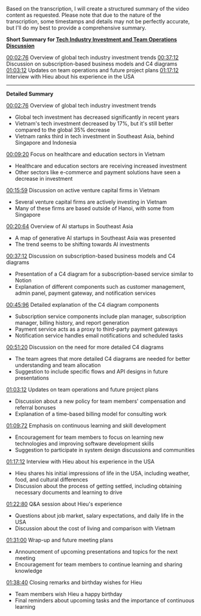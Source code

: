 

Based on the transcription, I will create a structured summary of the video content as requested. Please note that due to the nature of the transcription, some timestamps and details may not be perfectly accurate, but I'll do my best to provide a comprehensive summary.

**Short Summary for [Tech Industry Investment and Team Operations Discussion](https://www.youtube.com/live/R2DS-nyo_jI)**

[00:02:76](https://www.youtube.com/live/R2DS-nyo_jI&t=2) Overview of global tech industry investment trends
[00:37:12](https://www.youtube.com/live/R2DS-nyo_jI&t=2232) Discussion on subscription-based business models and C4 diagrams
[01:03:12](https://www.youtube.com/live/R2DS-nyo_jI&t=3792) Updates on team operations and future project plans
[01:17:12](https://www.youtube.com/live/R2DS-nyo_jI&t=4632) Interview with Hieu about his experience in the USA

---

**Detailed Summary**

[00:02:76](https://www.youtube.com/live/R2DS-nyo_jI&t=2) Overview of global tech industry investment trends
- Global tech investment has decreased significantly in recent years
- Vietnam's tech investment decreased by 17%, but it's still better compared to the global 35% decrease
- Vietnam ranks third in tech investment in Southeast Asia, behind Singapore and Indonesia

[00:09:20](https://www.youtube.com/live/R2DS-nyo_jI&t=560) Focus on healthcare and education sectors in Vietnam
- Healthcare and education sectors are receiving increased investment
- Other sectors like e-commerce and payment solutions have seen a decrease in investment

[00:15:59](https://www.youtube.com/live/R2DS-nyo_jI&t=959) Discussion on active venture capital firms in Vietnam
- Several venture capital firms are actively investing in Vietnam
- Many of these firms are based outside of Hanoi, with some from Singapore

[00:20:64](https://www.youtube.com/live/R2DS-nyo_jI&t=1264) Overview of AI startups in Southeast Asia
- A map of generative AI startups in Southeast Asia was presented
- The trend seems to be shifting towards AI investments

[00:37:12](https://www.youtube.com/live/R2DS-nyo_jI&t=2232) Discussion on subscription-based business models and C4 diagrams
- Presentation of a C4 diagram for a subscription-based service similar to Notion
- Explanation of different components such as customer management, admin panel, payment gateway, and notification services

[00:45:96](https://www.youtube.com/live/R2DS-nyo_jI&t=2756) Detailed explanation of the C4 diagram components
- Subscription service components include plan manager, subscription manager, billing history, and report generation
- Payment service acts as a proxy to third-party payment gateways
- Notification service handles email notifications and scheduled tasks

[00:51:20](https://www.youtube.com/live/R2DS-nyo_jI&t=3080) Discussion on the need for more detailed C4 diagrams
- The team agrees that more detailed C4 diagrams are needed for better understanding and team allocation
- Suggestion to include specific flows and API designs in future presentations

[01:03:12](https://www.youtube.com/live/R2DS-nyo_jI&t=3792) Updates on team operations and future project plans
- Discussion about a new policy for team members' compensation and referral bonuses
- Explanation of a time-based billing model for consulting work

[01:09:72](https://www.youtube.com/live/R2DS-nyo_jI&t=4212) Emphasis on continuous learning and skill development
- Encouragement for team members to focus on learning new technologies and improving software development skills
- Suggestion to participate in system design discussions and communities

[01:17:12](https://www.youtube.com/live/R2DS-nyo_jI&t=4632) Interview with Hieu about his experience in the USA
- Hieu shares his initial impressions of life in the USA, including weather, food, and cultural differences
- Discussion about the process of getting settled, including obtaining necessary documents and learning to drive

[01:22:80](https://www.youtube.com/live/R2DS-nyo_jI&t=4980) Q&A session about Hieu's experience
- Questions about job market, salary expectations, and daily life in the USA
- Discussion about the cost of living and comparison with Vietnam

[01:31:00](https://www.youtube.com/live/R2DS-nyo_jI&t=5460) Wrap-up and future meeting plans
- Announcement of upcoming presentations and topics for the next meeting
- Encouragement for team members to continue learning and sharing knowledge

[01:38:40](https://www.youtube.com/live/R2DS-nyo_jI&t=5920) Closing remarks and birthday wishes for Hieu
- Team members wish Hieu a happy birthday
- Final reminders about upcoming tasks and the importance of continuous learning